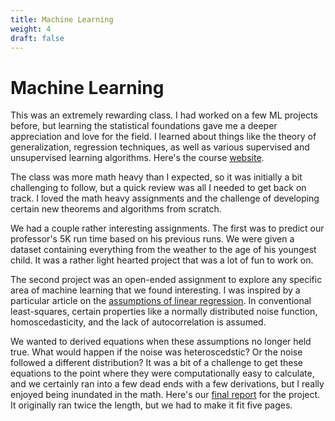 ```yaml
---
title: Machine Learning
weight: 4
draft: false
---
```


# Machine Learning

This was an extremely rewarding class. I had worked on a few ML projects before, but learning the statistical foundations gave me a deeper appreciation and love for the field. I learned about things like the theory of generalization, regression techniques, as well as various supervised and unsupervised learning algorithms. Here's the course [website](https://mdav.ece.gatech.edu/ece-6254-spring2024/).

The class was more math heavy than I expected, so it was initially a bit challenging to follow, but a quick review was all I needed to get back on track. I loved the math heavy assignments and the challenge of developing certain new theorems and algorithms from scratch.

We had a couple rather interesting assignments. The first was to predict our professor's 5K run time based on his previous runs. We were given a dataset containing everything from the weather to the age of his youngest child. It was a rather light hearted project that was a lot of fun to work on.

The second project was an open-ended assignment to explore any specific area of machine learning that we found interesting. I was inspired by a particular article on the [assumptions of linear regression](https://www.dailydoseofds.com/where-did-the-assumptions-of-linear-regression-originate-from/). In conventional least-squares, certain properties like a normally distributed noise function, homoscedasticity, and the lack of autocorrelation is assumed.

We wanted to derived equations when these assumptions no longer held true. What would happen if the noise was heteroscedstic? Or the noise followed a different distribution? It was a bit of a challenge to get these equations to the point where they were computationally easy to calculate, and we certainly ran into a few dead ends with a few derivations, but I really enjoyed being inundated in the math.
Here's our [final report](/stat_ml_report.pdf) for the project. It originally ran twice the length, but we had to make it fit five pages.
